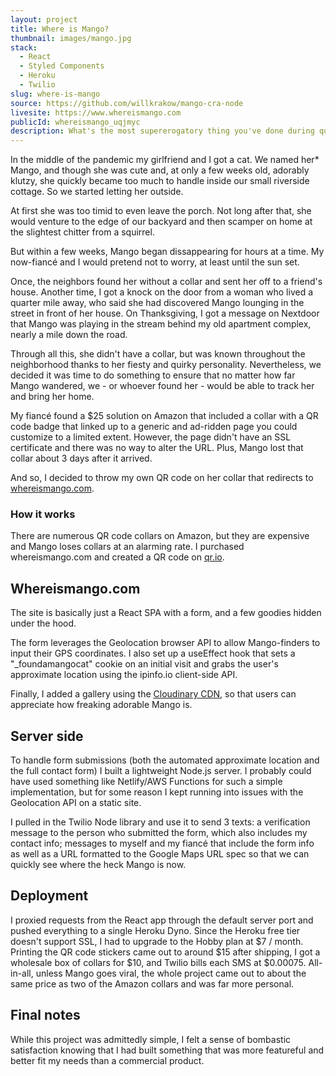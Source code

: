 ```yaml
---
layout: project
title: Where is Mango?
thumbnail: images/mango.jpg
stack:
  - React
  - Styled Components
  - Heroku
  - Twilio
slug: where-is-mango
source: https://github.com/willkrakow/mango-cra-node
livesite: https://www.whereismango.com
publicId: whereismango_uqjmyc
description: What's the most supererogatory thing you've done during quarantine? I'll go first.
---
```

In the middle of the pandemic my girlfriend and I got a cat. We named her* Mango, and though she was cute and, at only a few weeks old, adorably klutzy, she quickly became too much to handle inside our small riverside cottage. So we started letting her outside.

At first she was too timid to even leave the porch. Not long after that, she would venture to the edge of our backyard and then scamper on home at the slightest chitter from a squirrel.

But within a few weeks, Mango began dissappearing for hours at a time. My now-fiancé and I would pretend not to worry, at least until the sun set.

Once, the neighbors found her without a collar and sent her off to a friend's house. Another time, I got a knock on the door from a woman who lived a quarter mile away, who said she had discovered Mango lounging in the street in front of her house. On Thanksgiving, I got a message on Nextdoor that Mango was playing in the stream behind my old apartment complex, nearly a mile down the road.

Through all this, she didn't have a collar, but was known throughout the neighborhood thanks to her fiesty and quirky personality. Nevertheless, we decided it was time to do something to ensure that no matter how far Mango wandered, we - or whoever found her - would be able to track her and bring her home.

My fiancé found a $25 solution on Amazon that included a collar with a QR code badge that linked up to a generic and ad-ridden page you could customize to a limited extent. However, the page didn't have an SSL certificate and there was no way to alter the URL. Plus, Mango lost that collar about 3 days after it arrived.

And so, I decided to throw my own QR code on her collar that redirects to [whereismango.com](https://www.whereismango.com/).

### How it works
There are numerous QR code collars on Amazon, but they are expensive and Mango loses collars at an alarming rate. I purchased whereismango.com and created a QR code on [qr.io](https://qr.io).

## Whereismango.com
The site is basically just a React SPA with a form, and a few goodies hidden under the hood.

The form leverages the Geolocation browser API to allow Mango-finders to input their GPS coordinates. I also set up a useEffect hook that sets a "_foundamangocat" cookie on an initial visit and grabs the user's approximate location using the ipinfo.io client-side API.

Finally, I added a gallery using the [Cloudinary CDN](https://cloudinary.com/), so that users can appreciate how freaking adorable Mango is.

## Server side
To handle form submissions (both the automated approximate location and the full contact form) I built a lightweight Node.js server. I probably could have used something like Netlify/AWS Functions for such a simple implementation, but for some reason I kept running into issues with the Geolocation API on a static site.

I pulled in the Twilio Node library and use it to send 3 texts: a verification message to the person who submitted the form, which also includes my contact info; messages to myself and my fiancé that include the form info as well as a URL formatted to the Google Maps URL spec so that we can quickly see where the heck Mango is now.

## Deployment
I proxied requests from the React app through the default server port and pushed everything to a single Heroku Dyno. Since the Heroku free tier doesn't support SSL, I had to upgrade to the Hobby plan at $7 / month. Printing the QR code stickers came out to around $15 after shipping, I got a wholesale box of collars for $10, and Twilio bills each SMS at $0.00075. All-in-all, unless Mango goes viral, the whole project came out to about the same price as two of the Amazon collars and was far more personal.

## Final notes
While this project was admittedly simple, I felt a sense of bombastic satisfaction knowing that I had built something that was more featureful and better fit my needs than a commercial product.